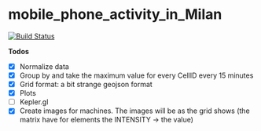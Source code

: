 # mobile_phone_activity_in_Milan

[![Build Status](https://github.com/martina-garavaglia-sdg/mobile_phone_activity_in_Milan.jl/actions/workflows/CI.yml/badge.svg?branch=master)](https://github.com/martina-garavaglia-sdg/mobile_phone_activity_in_Milan.jl/actions/workflows/CI.yml?query=branch%3Amaster)


**Todos**
- [x] Normalize data
- [x] Group by and take the maximum value for every CellID every 15 minutes
- [x] Grid format: a bit strange geojson format
- [x] Plots
- [ ] Kepler.gl
- [x] Create images for machines. The images will be as the grid shows (the matrix have for elements the INTENSITY -> the value)
